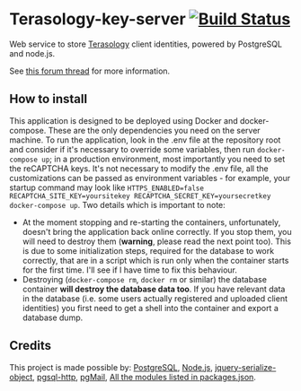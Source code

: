# Terasology-key-server [![Build Status](https://travis-ci.org/gianluca-nitti/terasology-key-server.svg?branch=master)](https://travis-ci.org/gianluca-nitti/terasology-key-server)

Web service to store [Terasology](https://github.com/MovingBlocks/Terasology) client identities, powered by PostgreSQL and node.js.

See [this forum thread](http://forum.terasology.org/threads/client-identity-cloud-storage-service.1846/) for more information.

## How to install
This application is designed to be deployed using Docker and docker-compose. These are the only dependencies you need on the server machine. To run the application, look in the .env file at the repository root and consider if it's necessary to override some variables, then run `docker-compose up`; in a production environment, most importantly you need to set the reCAPTCHA keys. It's not necessary to modify the .env file, all the customizations can be passed as environment variables - for example, your startup command may look like `HTTPS_ENABLED=false RECAPTCHA_SITE_KEY=yoursitekey RECAPTCHA_SECRET_KEY=yoursecretkey docker-compose up`.
Two details which is important to note:
- At the moment stopping and re-starting the containers, unfortunately, doesn't bring the application back online correctly. If you stop them, you will need to destroy them (**warning**, please read the next point too). This is due to some initialization steps, required for the database to work correctly, that are in a script which is run only when the container starts for the first time. I'll see if I have time to fix this behaviour.
- Destroying (`docker-compose rm`, `docker rm` or similar) the database container **will destroy the database data too**. If you have relevant data in the database (i.e. some users actually registered and uploaded client identities) you first need to get a shell into the container and export a database dump.

## Credits
This project is made possible by: <a href="https://www.postgresql.org/">PostgreSQL</a>, <a href="https://nodejs.org/">Node.js</a>,
<a href="https://github.com/macek/jquery-serialize-object">jquery-serialize-object</a>, <a href="https://github.com/pramsey/pgsql-http">pgsql-http</a>, <a href="https://github.com/captbrando/pgMail">pgMail</a>,
<a href="https://github.com/gianluca-nitti/terasology-key-server/blob/master/webapp/package.json">All the modules listed in packages.json</a>.
